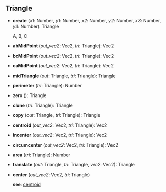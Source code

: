 

<a name="Triangle"></a>
## Triangle

<a name="Triangle-create"></a>
* **create** (*x1*: Number, *y1*: Number, *x2*: Number, *y2*: Number, *x3*: Number, *y3*: Number): Triangle

  A, B, C


<a name="Triangle-abMidPoint"></a>
* **abMidPoint** (*out_vec2*: Vec2, *tri*: Triangle): Vec2

<a name="Triangle-bcMidPoint"></a>
* **bcMidPoint** (*out_vec2*: Vec2, *tri*: Triangle): Vec2

<a name="Triangle-caMidPoint"></a>
* **caMidPoint** (*out_vec2*: Vec2, *tri*: Triangle): Vec2

<a name="Triangle-midTriangle"></a>
* **midTriangle** (*out*: Triangle, *tri*: Triangle): Triangle

<a name="Triangle-perimeter"></a>
* **perimeter** (*tri*: Triangle): Number

<a name="Triangle-zero"></a>
* **zero** (): Triangle

<a name="Triangle-clone"></a>
* **clone** (*tri*: Triangle): Triangle

<a name="Triangle-copy"></a>
* **copy** (*out*: Triangle, *tri*: Triangle): Triangle

<a name="Triangle-centroid"></a>
* **centroid** (*out_vec2*: Vec2, *tri*: Triangle): Vec2

<a name="Triangle-incenter"></a>
* **incenter** (*out_vec2*: Vec2, *tri*: Triangle): Vec2

<a name="Triangle-circumcenter"></a>
* **circumcenter** (*out_vec2*: Vec2, *tri*: Triangle): Vec2

<a name="Triangle-area"></a>
* **area** (*tri*: Triangle): Number

<a name="Triangle-translate"></a>
* **translate** (*out*: Triangle, *tri*: Triangle, *vec2*: Vec2): Triangle

<a name="Triangle-center"></a>
* **center** (*out_vec2*: Vec2, *tri*: Triangle)

  **see**: [centroid](#Triangle-centroid)

